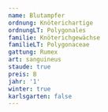 ```yaml
---
name: Blutampfer
ordnung: Knöterichartige
ordnungLT: Polygonales
familie: Knöterichgewächse
familieLT: Polygonaceae
gattung: Rumex
art: sanguineus
staude: true
preis: B
jahr: '1'
winter: true
karlsgarten: false
---
```


